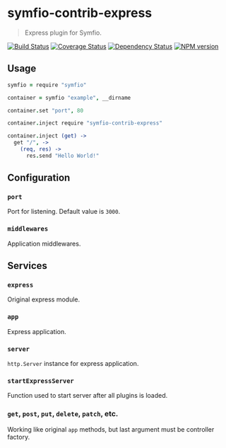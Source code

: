 # symfio-contrib-express

> Express plugin for Symfio.

[![Build Status](https://travis-ci.org/symfio/symfio-contrib-express.png?branch=master)](https://travis-ci.org/symfio/symfio-contrib-express)
[![Coverage Status](https://coveralls.io/repos/symfio/symfio-contrib-express/badge.png?branch=master)](https://coveralls.io/r/symfio/symfio-contrib-express?branch=master)
[![Dependency Status](https://gemnasium.com/symfio/symfio-contrib-express.png)](https://gemnasium.com/symfio/symfio-contrib-express)
[![NPM version](https://badge.fury.io/js/symfio-contrib-express.png)](http://badge.fury.io/js/symfio-contrib-express)

## Usage

```coffee
symfio = require "symfio"

container = symfio "example", __dirname

container.set "port", 80

container.inject require "symfio-contrib-express"

container.inject (get) ->
  get "/", ->
    (req, res) ->
      res.send "Hello World!"
```

## Configuration

### `port`

Port for listening. Default value is `3000`.

### `middlewares`

Application middlewares.

## Services

### `express`

Original express module.

### `app`

Express application.

### `server`

`http.Server` instance for express application.

### `startExpressServer`

Function used to start server after all plugins is loaded.

### `get`, `post`, `put`, `delete`, `patch`, etc.

Working like original `app` methods, but last argument must be controller
factory.
